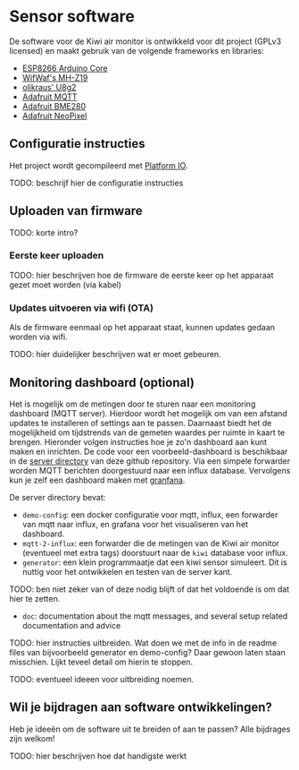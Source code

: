 # Sensor software
De software voor de Kiwi air monitor is ontwikkeld voor dit project (GPLv3 licensed) en maakt gebruik van de volgende frameworks en libraries:

- [ESP8266 Arduino Core](https://github.com/esp8266/Arduino) 
- [WifWaf's MH-Z19](https://github.com/WifWaf/MH-Z19)
- [olikraus' U8g2](https://github.com/olikraus/U8g2)
- [Adafruit MQTT](https://github.com/adafruit/Adafruit_MQTT_Library)
- [Adafruit BME280](https://github.com/adafruit/Adafruit_BME280_Library)
- [Adafruit NeoPixel](https://github.com/adafruit/Adafruit_NeoPixel)

## Configuratie instructies

Het project wordt gecompileerd met [Platform IO](https://platformio.org/). 

TODO: beschrijf hier de configuratie instructies

## Uploaden van firmware
TODO: korte intro?

### Eerste keer uploaden
TODO: hier beschrijven hoe de firmware de eerste keer op het apparaat gezet moet worden (via kabel)

### Updates uitvoeren via wifi (OTA)
Als de firmware eenmaal op het apparaat staat, kunnen updates gedaan worden via wifi. 

TODO: hier duidelijker beschrijven wat er moet gebeuren.


## Monitoring dashboard (optional)
Het is mogelijk om de metingen door te sturen naar een monitoring dashboard (MQTT server). Hierdoor wordt het mogelijk om van een afstand updates te installeren of settings aan te passen. Daarnaast biedt het de mogelijkheid om tijdstrends van de gemeten waardes per ruimte in kaart te brengen. Hieronder volgen instructies hoe je zo'n dashboard aan kunt maken en inrichten. De code voor een voorbeeld-dashboard is beschikbaar in de [server directory](../server/) van deze github repository. Via een simpele forwarder worden MQTT berichten doorgestuurd naar een influx database. Vervolgens kun je zelf een dashboard maken met [granfana](https://grafana.com/).


De server directory bevat:
- `demo-config`: een docker configuratie voor mqtt, influx, een forwarder van mqtt naar influx, en grafana voor het visualiseren van het dashboard. 
- `mqtt-2-influx`: een forwarder die de metingen van de Kiwi air monitor (eventueel met extra tags) doorstuurt naar de `kiwi` database voor influx.
- `generator`: een klein programmaatje dat een kiwi sensor simuleert. Dit is nuttig voor het ontwikkelen en testen van de server kant. 

TODO: ben niet zeker van of deze nodig blijft of dat het voldoende is om dat hier te zetten.
- `doc`: documentation about the mqtt messages, and several setup related documentation and advice


TODO: hier instructies uitbreiden. Wat doen we met de info in de readme files van bijvoorbeeld generator en demo-config? Daar gewoon laten staan misschien. Lijkt teveel detail om hierin te stoppen.

TODO: eventueel ideeen voor uitbreiding noemen.

## Wil je bijdragen aan software ontwikkelingen?
Heb je ideeën om de software uit te breiden of aan te passen? Alle bijdrages zijn welkom!

TODO: hier beschrijven hoe dat handigste werkt

